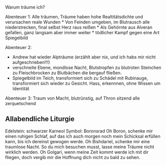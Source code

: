 Warum träume ich?

Abenteuer 1: Alle träumen, Träume haben hohe Realtitätsdichte und verursachen reale Wunden
	* Von Feinden umgeben, im Blutrausch alle niederstrecken, final selbst Herz raus reißen
	* Als Gehörnte aus Alveran gefallen, ganz langsam aber immer weiter
	* tödlicher Kampf gegen eine Art Spiegelbild

Abenteuer 2: 
* Andrew hat wieder Alpträume (erzählt aber nix, und ich habs mir nicht aufgeschrieben!!!)
* verschneite Ebene, mondlose Nacht, Blutstropfen zu blutroten Steinchen zu Fleischbrocken zu Blutbächen die bergauf fließen.
* Spiegelbild im Teich, transformiert sich zu Schädel mit Rubinauge, transformiert sich wieder zu Gesicht. Hass, erkennnen, ohne Wissen um Identität

Abenteuer 3:  Traum von Macht, blutrünstig, auf Thron sitzend alle zerquetschend


## Allabendliche Liturgie
Edelstein: schwarzer Karneol
Symbol: Boronsrad
Oh Boron, schenke mir einen ruhigen Schlaf, auf das ich auch morgen noch mein Schicksal erfüllen kann, bis ich dereinst gewogen werde. Oh Bishdariel, schenke mir eine traumlose Nacht. So du mich besuchen musst, lasse meine Träume nicht wirklich werden. Oh Golgari, wenn meine Zeit kommt werde ich mit dir fliegen, doch vergib mir die Hoffnung dich nicht zu bald zu sehen.